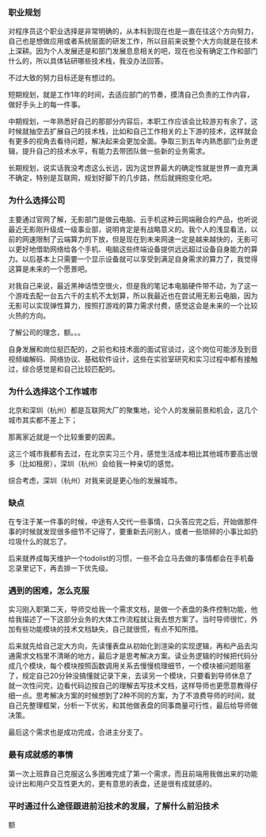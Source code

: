 ### 职业规划

对程序员这个职业选择是非常明确的，从本科到现在也是一直在往这个方向努力，自己也是想做应用或者系统层面的研发工作，所以目前来说整个大方向就是在技术上深耕。因为个人发展还是和部门发展息息相关的吧，现在也没有确定工作和部门什么的，所以具体钻研哪些技术栈，我没办法回答。

不过大致的努力目标还是有想过的。

短期规划，就是工作1年的时间，去适应部门的节奏，摸清自己负责的工作内容，做好手头上的每一件事。

中期规划，一年熟悉好自己的那部分内容后，本职工作应该会比较游刃有余了，这时候就抽空去扩展自己的技术栈，比如和自己工作相关的上下游的技术，这样就会有更多的视角去看待问题，解决起来会更加全面。争取三到五年内熟悉部门业务逻辑，提升自己的技术水平，有能力去带团队做一些新的业务需求。

长期规划，说实话我没考虑这么长远，因为这世界最大的确定性就是世界一直充满不确定，特别是互联网，规划好脚下的几步路，然后就拥抱变化吧。

### 为什么选择公司

主要通过官网了解，无影部门是做云电脑、云手机这种云网端融合的产品，也听说最近无影刚升级成一级事业部，说明肯定是有战略意义的。我个人的浅显看法，以前的网速限制了云端算力的下放，但是现在到未来网速一定是越来越快的，无影可以更好地借助网络给各个手机、电脑这些终端设备提供远远超过设备自身能力的算力。以后基本上只需要一个显示设备就可以享受到满足自身需求的算力了，我觉得这算是未来的一个愿景吧。

对我自己来说，最近黑神话悟空很火，但是我的笔记本电脑硬件带不动，为了这一个游戏去配一台五六千的主机不太划算，所以我最近也在尝试用无影云电脑，因为无影可以实现弹性算力，按照打游戏的算力需求付费，感觉这会是未来的一个比较火热的方向。

了解公司的理念，额。。。

自身发展和岗位挺匹配的，之前也和技术面的面试官谈过，这个岗位可能涉及到音视频编解码、网络协议、基础软件设计，这些在实验室研究和实习过程中都有接触过，综合感觉是和自己比较匹配的。

### 为什么选择这个工作城市

北京和深圳（杭州）都是互联网大厂的聚集地，论个人的发展前景和机会，这几个城市其实都不差上下；

那离家近就是一个比较重要的因素。

这三个城市我都有去过，在北京实习三个月，感觉生活成本相比其他城市要高出很多（比如租房），深圳（杭州）会给我一种亲切的感觉。

综合考虑，深圳（杭州）对我来说是更心怡的发展城市。

### 缺点

在专注于某一件事的时候，中途有人交代一些事情，口头答应完之后，开始做那件事的时候就发现很多细节不记得了，要重新去问别人，或者一些琐碎的小事比如扔垃圾什么的就忘了。

后来就养成每天维护一个todolist的习惯，一些不会立马去做的事情都会在手机备忘录里记下，再去排一下优先级。

### 遇到的困难，怎么克服

实习刚入职第二天，导师交给我一个需求文档，是做一个表盘的条件控制功能，他给我描述了一下这部分业务的大体工作流程就让我去想方案了。当时导师很忙，外加有些功能模块的技术文档缺失，自己就很慌，有点不知所措。

后来就先给自己定大方向，先读懂表盘从初始化到渲染的实现逻辑，再和产品去沟通需求文档里不清晰的地方，最后才是思考解决方案。读业务逻辑的时候把代码分成几个模块，每个模块按照函数调用关系去慢慢梳理细节，一个模块被问题阻塞了，规定自己20分钟没搞懂就记录下来，去读另一个模块，只要看到导师休息了就一次性问完，边看代码边按自己的理解去写技术文档，这样导师也更愿意教得仔细一点。思考解决方案的时候想到了2种不同的方案，为了不浪费导师的时间，就自己先整理框架，分析一下优劣，和其他做表盘的同事商量可行性，最后给导师做决策。

最后这个需求也是成功完成，合进主分支了。

### 最有成就感的事情

第一次上班靠自己克服这么多困难完成了第一个需求，而且前端用我做出来的功能设计出和用户交互性更大的，更有意思的表盘，还是很有成就感的。

### 平时通过什么途径跟进前沿技术的发展，了解什么前沿技术

额

